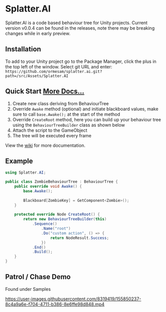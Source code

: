 # Splatter.AI
Splatter.AI is a code based behaviour tree for Unity projects. Current version v0.0.4 can be found in the releases, note there may be breaking changes while in early preview.

## Installation
To add to your Unity project go to the Package Manager, click the plus in the top left of the window. Select git URL and enter: `https://github.com/ormesam/splatter.ai.git?path=/src/Assets/Splatter.AI`

## Quick Start [More Docs...](https://github.com/ormesam/splatter.ai/wiki)

1. Create new class deriving from BehaviourTree
2. Override `Awake` method (optional) and initiate blackboard values, make sure to call `base.Awake();` at the start of the method
3. Override `CreateRoot` method, here you can build up your behaviour tree using the `BehaviourTreeBuilder` class as shown below
4. Attach the script to the GameObject
5. The tree will be executed every frame

View the [wiki](https://github.com/ormesam/splatter.ai/wiki) for more documentation.

## Example

```c#
using Splatter.AI;

public class ZombieBehaviourTree : BehaviourTree {
    public override void Awake() {
        base.Awake();
        
        Blackboard[ZombieKey] = GetComponent<Zombie>();
    }
    
    protected override Node CreateRoot() {
        return new BehaviourTreeBuilder(this)
            .Sequence()
                .Name("root")
            	.Do("custom action", () => {
                    return NodeResult.Success;
                })
            .End()
            .Build();
    }
}
```
## Patrol / Chase Demo
Found under Samples

https://user-images.githubusercontent.com/8319419/155850237-8c4a9a6e-f704-4711-b386-8e6ffe98d848.mp4


